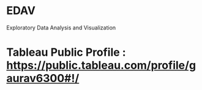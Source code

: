 # EDAV
Exploratory Data Analysis and Visualization 


# Tableau Public Profile : https://public.tableau.com/profile/gaurav6300#!/
